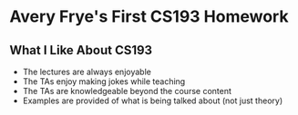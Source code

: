 # Avery Frye's First CS193 Homework




## What I Like About CS193

- The lectures are always enjoyable
- The TAs enjoy making jokes while teaching
- The TAs are knowledgeable beyond the course content
- Examples are provided of what is being talked about (not just theory)
